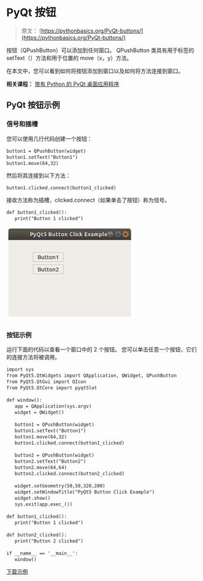 # PyQt 按钮

> 原文： [https://pythonbasics.org/PyQt-buttons/](https://pythonbasics.org/PyQt-buttons/)

按钮（QPushButton）可以添加到任何窗口。 QPushButton 类具有用于标签的 setText（）方法和用于位置的 move（x，y）方法。

在本文中，您可以看到如何将按钮添加到窗口以及如何将方法连接到窗口。

**相关课程：**
[带有 Python 的 PyQt 桌面应用程序](https://gum.co/pysqtsamples)

## PyQt 按钮示例

### 信号和插槽

您可以使用几行代码创建一个按钮：

```
button1 = QPushButton(widget)
button1.setText("Button1")
button1.move(64,32)

```

然后将其连接到以下方法：

```
button1.clicked.connect(button1_clicked)

```

接收方法称为插槽，clicked.connect（如果单击了按钮）称为信号。

```
def button1_clicked():
   print("Button 1 clicked")

```

![pyqt button QPushButton](img/e9dacd777aeed05cbd5671e083d951a3.jpg)

### 按钮示例

运行下面的代码以查看一个窗口中的 2 个按钮。 您可以单击任意一个按钮，它们的连接方法将被调用。

```
import sys
from PyQt5.QtWidgets import QApplication, QWidget, QPushButton
from PyQt5.QtGui import QIcon
from PyQt5.QtCore import pyqtSlot

def window():
   app = QApplication(sys.argv)
   widget = QWidget()

   button1 = QPushButton(widget)
   button1.setText("Button1")
   button1.move(64,32)
   button1.clicked.connect(button1_clicked)

   button2 = QPushButton(widget)
   button2.setText("Button2")
   button2.move(64,64)
   button2.clicked.connect(button2_clicked)

   widget.setGeometry(50,50,320,200)
   widget.setWindowTitle("PyQt5 Button Click Example")
   widget.show()
   sys.exit(app.exec_())

def button1_clicked():
   print("Button 1 clicked")

def button2_clicked():
   print("Button 2 clicked")   

if __name__ == '__main__':
   window()

```

[下载示例](https://gum.co/pysqtsamples)